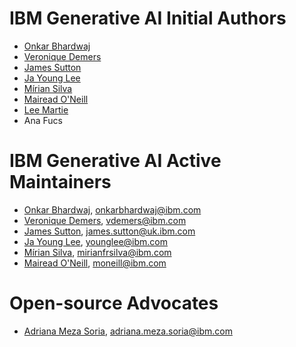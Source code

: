 # IBM Generative AI Initial Authors
- [Onkar Bhardwaj](https://github.com/onkarbhardwaj)
- [Veronique Demers](https://github.com/vedem1192)
- [James Sutton](https://github.com/jpwsutton)
- [Ja Young Lee](https://github.com/jayolee)
- [Mírian Silva](https://github.com/mirianfsilva)
- [Mairead O'Neill](https://github.com/moneill0)
- [Lee Martie](https://github.com/133martie)
- Ana Fucs

# IBM Generative AI Active Maintainers
- [Onkar Bhardwaj](https://github.com/onkarbhardwaj), onkarbhardwaj@ibm.com
- [Veronique Demers](https://github.com/vedem1192), vdemers@ibm.com
- [James Sutton](https://github.com/jpwsutton), james.sutton@uk.ibm.com
- [Ja Young Lee](https://github.com/jayolee), younglee@ibm.com
- [Mírian Silva](https://github.com/mirianfsilva), mirianfrsilva@ibm.com
- [Mairead O'Neill](https://github.com/moneill0), moneill@ibm.com

# Open-source Advocates
- [Adriana Meza Soria](https://github.com/ameza13), adriana.meza.soria@ibm.com
